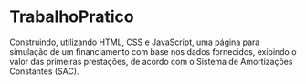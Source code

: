 # TrabalhoPratico
 Construindo, utilizando HTML, CSS e JavaScript, uma página para simulação de um financiamento com base nos dados fornecidos, exibindo o valor das primeiras prestações, de acordo com o Sistema de Amortizações Constantes (SAC).
